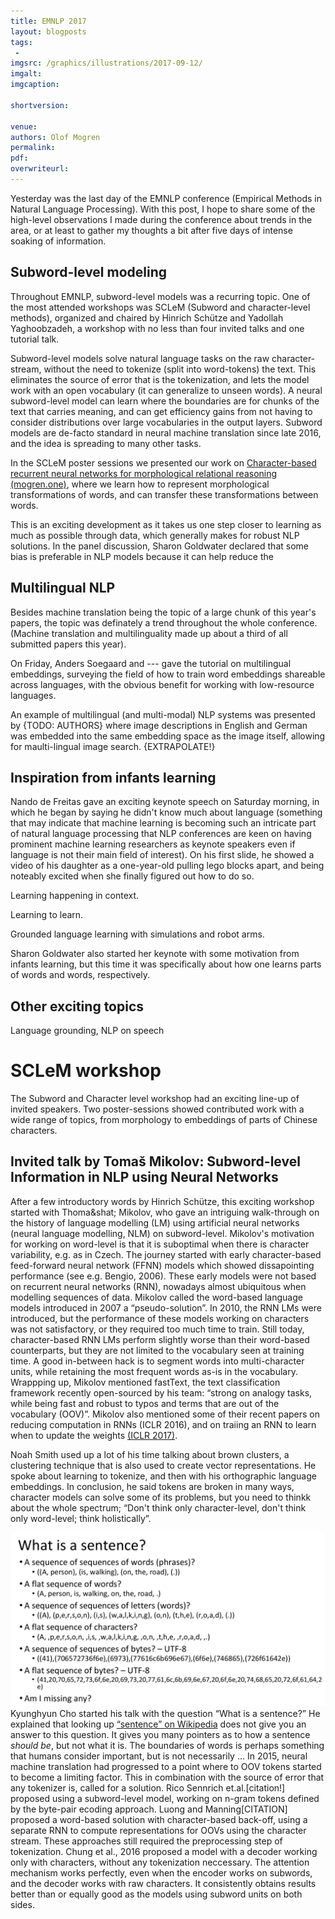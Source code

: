 ```yaml
---
title: EMNLP 2017
layout: blogposts
tags:
 - 
imgsrc: /graphics/illustrations/2017-09-12/
imgalt: 
imgcaption: 

shortversion: 

venue: 
authors: Olof Mogren
permalink:
pdf: 
overwriteurl: 
---
```


Yesterday was the last day of the EMNLP conference (Empirical Methods in Natural Language Processing).
With this post, I hope to share some of the high-level observations I made during the conference
about trends in the area, or at least to gather my thoughts a bit after five days of intense
soaking of information.

## Subword-level modeling

Throughout EMNLP, subword-level models was a recurring topic. One of the most attended workshops
was SCLeM (Subword and character-level methods), organized and chaired by Hinrich Sch&uuml;tze
and Yadollah Yaghoobzadeh, a workshop with no less than four invited talks and one tutorial talk.

Subword-level models solve natural language tasks on the raw character-stream, without the
need to tokenize (split into word-tokens) the text.
This eliminates the source of error that is the tokenization, and lets the model work
with an open vocabulary (it can generalize to unseen words).
A neural subword-level model can learn where the boundaries are for chunks of
the text that carries meaning, and can get efficiency gains from not having to
consider distributions over large vocabularies in the output layers.
Subword models are de-facto standard in neural machine translation since late 2016,
and the idea is spreading to many other tasks.

In the SCLeM poster sessions we presented our work on
[Character-based recurrent neural networks for morphological relational reasoning (mogren.one)](/publications/2017/character-based/),
where we learn how to represent morphological transformations of words,
and can transfer these transformations between words.

This is an exciting development as it takes us one step closer to learning as
much as possible through data, which generally makes for robust NLP solutions.
In the panel discussion, Sharon Goldwater declared that some bias is preferable in
NLP models because it can help reduce the 

## Multilingual NLP

Besides machine translation being the topic of a large chunk of this year's papers,
the topic was definately a trend throughout the whole conference.
(Machine translation and multilinguality made up about a third of all submitted papers this year).

On Friday, Anders Soegaard and --- gave the tutorial on multilingual embeddings,
surveying the field of how to train word embeddings shareable across languages,
with the obvious benefit for working with low-resource languages.

An example of multilingual (and multi-modal) NLP systems was presented by
{TODO: AUTHORS}
where image descriptions in English and German was embedded into the same embedding space
as the image itself, allowing for maulti-lingual image search.
{EXTRAPOLATE!}

## Inspiration from infants learning

Nando de Freitas gave an exciting keynote speech on Saturday morning, in which he began by saying he
didn't know much about language (something that may indicate that machine learning is
becoming such an intricate part of natural language processing that NLP conferences are keen on having
prominent machine learning researchers as keynote speakers even if language is not their main
field of interest). On his first slide, he showed a video of his daughter as a one-year-old
pulling lego blocks apart, and being noteably excited when she finally figured out how to do so.

Learning happening in context.

Learning to learn.

Grounded language learning with simulations and robot arms.

Sharon Goldwater also started her keynote with some motivation from infants learning,
but this time it was specifically about how one learns parts of words and words, respectively.

## Other exciting topics

Language grounding, NLP on speech

# SCLeM workshop

The Subword and Character level workshop had an exciting line-up of invited speakers.
Two poster-sessions showed contributed work with a wide range of topics, from
morphology to embeddings of parts of Chinese characters.

## Invited talk by Tomaš Mikolov: Subword-level Information in NLP using Neural Networks

After a few introductory words by Hinrich Sch&uuml;tze,
this exciting workshop started with Thoma&shat; Mikolov, who gave an intriguing 
walk-through
on the history of language modelling (LM) using artificial neural networks
(neural language modelling, NLM) on subword-level.
Mikolov's motivation for working on word-level is that it is suboptimal when there is character
variability, e.g. as in Czech.
The journey started with early character-based feed-forward neural network (FFNN) models
which showed dissapointing performance (see e.g. Bengio, 2006).
These early models were not based on recurrent neural networks (RNN),
nowadays almost ubiquitous when modelling sequences of data.
Mikolov called the word-based language models introduced in 2007 a &ldquo;pseudo-solution&rdquo;.
In 2010, the RNN LMs were introduced, but the performance of these models working on
characters was not satisfactory, or they required too much time to train.
Still today, character-based RNN LMs perform slightly worse than their word-based counterparts,
but they are not limited to the vocabulary seen at training time.
A good in-between hack is to segment words into multi-character units, while retaining
the most frequent words as-is in the vocabulary.
Wrappping up, Mikolov mentioned fastText, the text classification framework recently
open-sourced by his team:
&ldquo;strong on analogy tasks, while being fast and
robust to typos and terms that are out of the vocabulary (OOV)&rdquo;.
Mikolov also mentioned some of their recent papers on reducing computation in RNNs
(ICLR 2016), and on traiing an RNN to learn when to update the weights
[(ICLR 2017)](https://arxiv.org/abs/1611.06188).

Noah Smith used up a lot of his time talking about brown clusters, a clustering technique
that is also used to create vector representations.
He spoke about learning to tokenize, and then with his orthographic
language embeddings.
In conclusion, he said tokens are broken in many ways, character models
can solve some of its problems, but you need to thinkk about the whole spectrum;
&ldquo;Don't think only character-level, don't think only word-level;
think holistically&rdquo;.


![What is a sentence](/graphics/illustrations/2017-09-09/cho---what-is-a-sentence.png)
Kyunghyun Cho started his talk with the question &ldquo;What is a sentence?&rdquo;
He explained that looking up
[&ldquo;sentence&rdquo; on Wikipedia](https://en.wikipedia.org/wiki/Sentence_(linguistics))
does not give you an answer to this question.
It gives you many pointers as to how a sentence *should be*, but not what it is.
The boundaries of words is perhaps something that humans consider important, but
is not necessarily ...
In 2015, neural machine translation had progressed to a point where to OOV tokens
started to become a limiting factor.
This in combination with the source of error
that any tokenizer is, called for a solution.
Rico Sennrich et.al.[citation!] proposed using a subword-level model, working on n-gram tokens
defined by the byte-pair ecoding approach.
Luong and Manning[CITATION] proposed a word-based solution with character-based back-off,
using a separate RNN to compute representations for OOVs using the character stream.
These approaches still required the preprocessing step of tokenization.
Chung et al., 2016 proposed a model with a decoder working only with characters,
without any tokenization neccessary. The attention mechanism works perfectly,
even when the encoder works on subwords, and the decoder works with raw characters.
It consistently obtains results better than or equally good as the models using
subword units on both sides.

